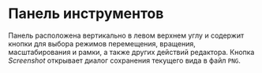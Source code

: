 # Панель инструментов

Панель расположена вертикально в левом верхнем углу и содержит кнопки для выбора режимов перемещения, вращения, масштабирования и рамки, а также других действий редактора.
Кнопка *Screenshot* открывает диалог сохранения текущего вида в файл ``PNG``.
